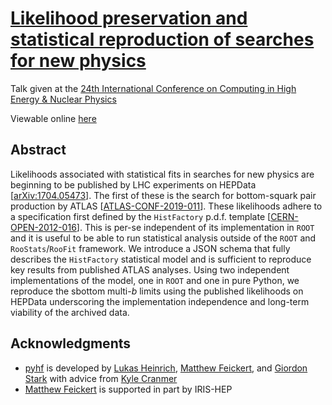 # [Likelihood preservation and statistical reproduction of searches for new physics](https://indico.cern.ch/event/773049/contributions/3476143/)

Talk given at the [24th International Conference on Computing in High Energy & Nuclear Physics](https://indico.cern.ch/event/773049/)

Viewable online [here](https://matthewfeickert.github.io/talk-CHEP-2019/index.html?p=talk.md)

## Abstract

Likelihoods associated with statistical fits in searches for new physics are beginning to be published by LHC experiments on HEPData [[arXiv:1704.05473](https://arxiv.org/abs/1704.05473)]. The first of these is the search for bottom-squark pair production by ATLAS [[ATLAS-CONF-2019-011](http://inspirehep.net/record/1727313)]. These likelihoods adhere to a specification first defined by the `HistFactory` p.d.f. template [[CERN-OPEN-2012-016](https://cds.cern.ch/record/1456844)]. This is per-se independent of its implementation in `ROOT` and it is useful to be able to run statistical analysis outside of the `ROOT` and `RooStats`/`RooFit` framework. We introduce a JSON schema that fully describes the `HistFactory` statistical model and is sufficient to reproduce key results from published ATLAS analyses. Using two independent implementations of the model, one in `ROOT` and one in pure Python, we reproduce the sbottom multi-$b$ limits using the published likelihoods on HEPData underscoring the implementation independence and long-term viability of the archived data.

## Acknowledgments

- [pyhf](https://github.com/diana-hep/pyhf) is developed by [Lukas Heinrich](https://github.com/lukasheinrich), [Matthew Feickert](http://www.matthewfeickert.com/), and [Giordon Stark](https://github.com/kratsg) with advice from [Kyle Cranmer](http://theoryandpractice.org/)
- [Matthew Feickert](http://www.matthewfeickert.com/) is supported in part by IRIS-HEP
